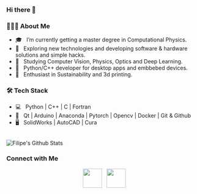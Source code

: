 ### Hi there 👋

<h3> 👨🏻‍💻 About Me </h3>

- 🎓 &nbsp; I’m currently getting a master degree in Computational Physics. 
- 🤔 &nbsp; Exploring new technologies and developing software & hardware solutions and simple hacks.
- 🔭 &nbsp; Studying Computer Vision, Physics, Optics and Deep Learning.
- 💼 &nbsp; Python/C++ developer for desktop apps and embbebed devices.
- 🌱 &nbsp; Enthusiast in Sustainability and 3d printing.

<h3>🛠 Tech Stack</h3>

- 💻 &nbsp; Python | C++ | C | Fortran  
- 🔧 &nbsp; Qt | Arduino | Anaconda | Pytorch | Opencv | Docker |  Git & Github
- 🖥 &nbsp; SolidWorks | AutoCAD | Cura

<br>

<img align="center" src="https://github-readme-stats.vercel.app/api?username=filipemarinho&include_all_commits=true&count_private=true&show_icons=true&line_height=20&title_color=7A7ADB&icon_color=2234AE&text_color=D3D3D3&bg_color=0,000000,130F40" alt="Filipe's Github Stats">

</br>


<h3> Connect with Me </h3>

<p align="center">
&nbsp; <a href="https://www.linkedin.com/in/flipemarinho/" target="_blank" rel="noopener noreferrer"><img src="https://img.icons8.com/plasticine/100/000000/linkedin.png" width="50" /></a>
&nbsp; <a href="mailto:filipemarinho@usp.br" target="_blank" rel="noopener noreferrer"><img src="https://img.icons8.com/plasticine/100/000000/gmail.png"  width="50" /></a>
</p>
